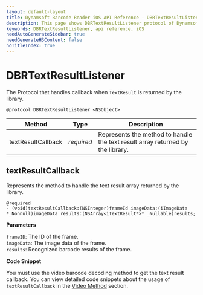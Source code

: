 ```yaml
---
layout: default-layout
title: Dynamsoft Barcode Reader iOS API Reference - DBRTextResultListener
description: This page shows DBRTextResultListener protocol of Dynamsoft Barcode Reader for iOS SDK.
keywords: DBRTextResultListener, api reference, iOS
needAutoGenerateSidebar: true
needGenerateH3Content: false
noTitleIndex: true
---
```


# DBRTextResultListener

The Protocol that handles callback when `TextResult` is returned by the library.

```objc
@protocol DBRTextResultListener <NSObject>
```

| Method | Type | Description |
| ------ | ---- | ----------- |
| textResultCallback | *required* | Represents the method to handle the text result array returned by the library. |

## textResultCallback

Represents the method to handle the text result array returned by the library.

```objc
@required
- (void)textResultCallback:(NSInteger)frameId imageData:(iImageData *_Nonnull)imageData results:(NSArray<iTextResult*>* _Nullable)results;
```

**Parameters**

`frameID`: The ID of the frame.  
`imageData`: The image data of the frame.  
`results`: Recognized barcode results of the frame.

**Code Snippet**

You must use the video barcode decoding method to get the text result callback. You can view detailed code snippets about the usage of `textResultCallback` in the [Video Method](primary-video.md#setcameraenhancer) section.
